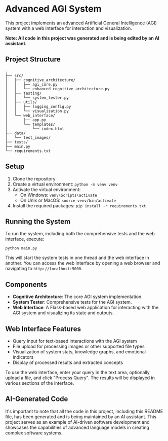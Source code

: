 
# Advanced AGI System

This project implements an advanced Artificial General Intelligence (AGI) system with a web interface for interaction and visualization.

**Note: All code in this project was generated and is being edited by an AI assistant.**

## Project Structure

```
.
├── src/
│   ├── cognitive_architecture/
│   │   ├── agi_core.py
│   │   └── enhanced_cognitive_architecture.py
│   ├── testing/
│   │   └── system_tester.py
│   ├── utils/
│   │   ├── logging_config.py
│   │   └── visualization.py
│   └── web_interface/
│       ├── app.py
│       └── templates/
│           └── index.html
├── data/
│   └── test_images/
├── tests/
├── main.py
└── requirements.txt
```

## Setup

1. Clone the repository
2. Create a virtual environment: `python -m venv venv`
3. Activate the virtual environment:
   - On Windows: `venv\Scripts\activate`
   - On Unix or MacOS: `source venv/bin/activate`
4. Install the required packages: `pip install -r requirements.txt`

## Running the System

To run the system, including both the comprehensive tests and the web interface, execute:

```
python main.py
```

This will start the system tests in one thread and the web interface in another. You can access the web interface by opening a web browser and navigating to `http://localhost:5000`.

## Components

- **Cognitive Architecture**: The core AGI system implementation.
- **System Tester**: Comprehensive tests for the AGI system.
- **Web Interface**: A Flask-based web application for interacting with the AGI system and visualizing its state and outputs.

## Web Interface Features

- Query input for text-based interactions with the AGI system
- File upload for processing images or other supported file types
- Visualization of system stats, knowledge graphs, and emotional indicators
- Display of processed results and extracted concepts

To use the web interface, enter your query in the text area, optionally upload a file, and click "Process Query". The results will be displayed in various sections of the interface.

## AI-Generated Code

It's important to note that all the code in this project, including this README file, has been generated and is being maintained by an AI assistant. This project serves as an example of AI-driven software development and showcases the capabilities of advanced language models in creating complex software systems.
